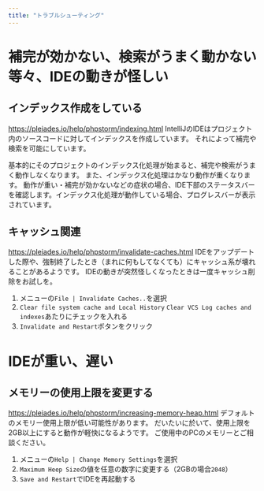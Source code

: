 ```yaml
---
title: "トラブルシューティング"
---
```

# 補完が効かない、検索がうまく動かない等々、IDEの動きが怪しい

## インデックス作成をしている
https://pleiades.io/help/phpstorm/indexing.html
IntelliJのIDEはプロジェクト内のソースコードに対してインデックスを作成しています。
それによって補完や検索を可能にしています。

基本的にそのプロジェクトのインデックス化処理が始まると、補完や検索がうまく動作しなくなります。
また、インデックス化処理はかなり動作が重くなります。
動作が重い・補完が効かないなどの症状の場合、IDE下部のステータスバーを確認します。インデックス化処理が動作している場合、プログレスバーが表示されています。

## キャッシュ関連
https://pleiades.io/help/phpstorm/invalidate-caches.html
IDEをアップデートした際や、強制終了したとき（まれに何もしてなくても）にキャッシュ系が壊れることがあるようです。
IDEの動きが突然怪しくなったときは一度キャッシュ削除をお試しを。

1. メニューの`File | Invalidate Caches..`を選択
2. `Clear file system cache and Local History` `Clear VCS Log caches and indexes`あたりにチェックを入れる
3. `Invalidate and Restart`ボタンをクリック

# IDEが重い、遅い

## メモリーの使用上限を変更する
https://pleiades.io/help/phpstorm/increasing-memory-heap.html
デフォルトのメモリー使用上限が低い可能性があります。
だいたいに於いて、使用上限を2GB以上にすると動作が軽快になるようです。
ご使用中のPCのメモリーとご相談ください。

1. メニューの`Help | Change Memory Settings`を選択
2. `Maximum Heep Size`の値を任意の数字に変更する（2GBの場合`2048`）
3. `Save and Restart`でIDEを再起動する
